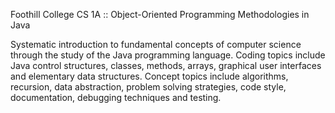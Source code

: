 Foothill College
CS 1A :: Object-Oriented Programming Methodologies in Java

Systematic introduction to fundamental concepts of computer science through the study of the Java programming language. Coding topics include Java control structures, classes, methods, arrays, graphical user interfaces and elementary data structures. Concept topics include algorithms, recursion, data abstraction, problem solving strategies, code style, documentation, debugging techniques and testing.
